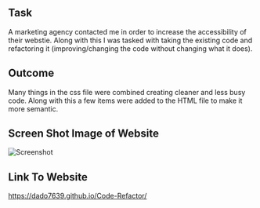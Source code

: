 ## Task

A marketing agency contacted me in order to increase the accessibility of their webstie. Along with this I was tasked with taking the existing code and refactoring it (improving/changing the code without changing what it does).

## Outcome

Many things in the css file were combined creating cleaner and less busy code. Along with this a few items were added to the HTML file to make it more semantic.

## Screen Shot Image of Website

![Screenshot](images/Website-Screenshot.png)

## Link To Website

https://dado7639.github.io/Code-Refactor/
